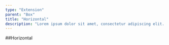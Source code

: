 ```yaml
---
type: "Extension"
parent: "Box"
title: "Horizontal"
description: "Lorem ipsum dolor sit amet, consectetur adipiscing elit. Nunc tempus laoreet leo sit amet iaculis."
---
```


##Horizontal

<demo>
  <demovanilla src="inline/extension/box/horizontal">
  </demovanilla>
</demo>

<demo>
  <demovanilla src="inline/extension/box/horizontal-overflow">
  </demovanilla>
</demo>
